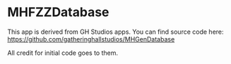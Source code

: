 # MHFZZDatabase

This app is derived from GH Studios apps.
You can find source code here:
https://github.com/gatheringhallstudios/MHGenDatabase

All credit for initial code goes to them.
